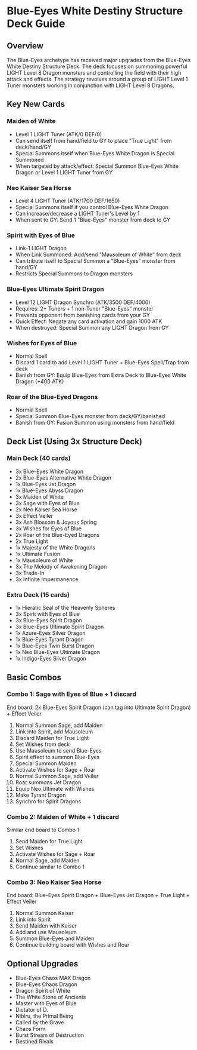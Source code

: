 # Blue-Eyes White Destiny Structure Deck Guide

## Overview
The Blue-Eyes archetype has received major upgrades from the Blue-Eyes White Destiny Structure Deck. The deck focuses on summoning powerful LIGHT Level 8 Dragon monsters and controlling the field with their high attack and effects. The strategy revolves around a group of LIGHT Level 1 Tuner monsters working in conjunction with LIGHT Level 8 Dragons.

## Key New Cards

### Maiden of White
- Level 1 LIGHT Tuner (ATK/0 DEF/0)
- Can send itself from hand/field to GY to place "True Light" from deck/hand/GY
- Special Summons itself when Blue-Eyes White Dragon is Special Summoned
- When targeted by attack/effect: Special Summon Blue-Eyes White Dragon or Level 1 LIGHT Tuner from GY

### Neo Kaiser Sea Horse
- Level 4 LIGHT Tuner (ATK/1700 DEF/1650)
- Special Summons itself if you control Blue-Eyes White Dragon
- Can increase/decrease a LIGHT Tuner's Level by 1
- When sent to GY: Send 1 "Blue-Eyes" monster from deck to GY

### Spirit with Eyes of Blue
- Link-1 LIGHT Dragon
- When Link Summoned: Add/send "Mausoleum of White" from deck
- Can tribute itself to Special Summon a "Blue-Eyes" monster from hand/GY
- Restricts Special Summons to Dragon monsters

### Blue-Eyes Ultimate Spirit Dragon
- Level 12 LIGHT Dragon Synchro (ATK/3500 DEF/4000)
- Requires: 2+ Tuners + 1 non-Tuner "Blue-Eyes" monster
- Prevents opponent from banishing cards from your GY
- Quick Effect: Negate any card activation and gain 1000 ATK
- When destroyed: Special Summon any LIGHT Dragon from GY

### Wishes for Eyes of Blue
- Normal Spell
- Discard 1 card to add Level 1 LIGHT Tuner + Blue-Eyes Spell/Trap from deck
- Banish from GY: Equip Blue-Eyes from Extra Deck to Blue-Eyes White Dragon (+400 ATK)

### Roar of the Blue-Eyed Dragons
- Normal Spell
- Special Summon Blue-Eyes monster from deck/GY/banished
- Banish from GY: Fusion Summon using monsters from hand/field

## Deck List (Using 3x Structure Deck)

### Main Deck (40 cards)
- 3x Blue-Eyes White Dragon
- 2x Blue-Eyes Alternative White Dragon
- 1x Blue-Eyes Jet Dragon
- 1x Blue-Eyes Abyss Dragon
- 3x Maiden of White
- 3x Sage with Eyes of Blue
- 2x Neo Kaiser Sea Horse
- 3x Effect Veiler
- 3x Ash Blossom & Joyous Spring
- 3x Wishes for Eyes of Blue
- 2x Roar of the Blue-Eyed Dragons
- 2x True Light
- 1x Majesty of the White Dragons
- 1x Ultimate Fusion
- 1x Mausoleum of White
- 3x The Melody of Awakening Dragon
- 3x Trade-In
- 3x Infinite Impermanence

### Extra Deck (15 cards)
- 1x Hieratic Seal of the Heavenly Spheres
- 3x Spirit with Eyes of Blue
- 3x Blue-Eyes Spirit Dragon
- 3x Blue-Eyes Ultimate Spirit Dragon
- 1x Azure-Eyes Silver Dragon
- 1x Blue-Eyes Tyrant Dragon
- 1x Blue-Eyes Twin Burst Dragon
- 1x Neo Blue-Eyes Ultimate Dragon
- 1x Indigo-Eyes Silver Dragon

## Basic Combos

### Combo 1: Sage with Eyes of Blue + 1 discard
End board: 2x Blue-Eyes Spirit Dragon (can tag into Ultimate Spirit Dragon) + Effect Veiler
1. Normal Summon Sage, add Maiden
2. Link into Spirit, add Mausoleum
3. Discard Maiden for True Light
4. Set Wishes from deck
5. Use Mausoleum to send Blue-Eyes
6. Spirit effect to summon Blue-Eyes
7. Special Summon Maiden
8. Activate Wishes for Sage + Roar
9. Normal Summon Sage, add Veiler
10. Roar summons Jet Dragon
11. Equip Neo Ultimate with Wishes
12. Make Tyrant Dragon
13. Synchro for Spirit Dragons

### Combo 2: Maiden of White + 1 discard
Similar end board to Combo 1
1. Send Maiden for True Light
2. Set Wishes
3. Activate Wishes for Sage + Roar
4. Normal Sage, add Maiden
5. Continue similar to Combo 1

### Combo 3: Neo Kaiser Sea Horse
End board: Blue-Eyes Spirit Dragon + Blue-Eyes Jet Dragon + True Light + Effect Veiler
1. Normal Summon Kaiser
2. Link into Spirit
3. Send Maiden with Kaiser
4. Add and use Mausoleum
5. Summon Blue-Eyes and Maiden
6. Continue building board with Wishes and Roar

## Optional Upgrades
- Blue-Eyes Chaos MAX Dragon
- Blue-Eyes Chaos Dragon
- Dragon Spirit of White
- The White Stone of Ancients
- Master with Eyes of Blue
- Dictator of D.
- Nibiru, the Primal Being
- Called by the Grave
- Chaos Form
- Burst Stream of Destruction
- Destined Rivals 